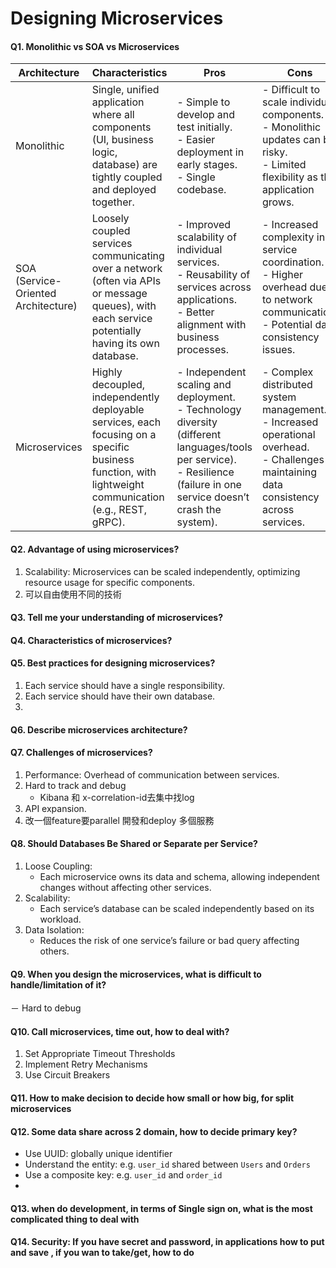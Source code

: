 # Designing Microservices

#### Q1. Monolithic vs SOA vs Microservices
| Architecture | Characteristics                                                                 | Pros                              | Cons                              |
|--------------|---------------------------------------------------------------------------------|-----------------------------------|-----------------------------------|
| Monolithic   | Single, unified application where all components (UI, business logic, database) are tightly coupled and deployed together. | - Simple to develop and test initially.  <br />- Easier deployment in early stages.  <br />- Single codebase. | - Difficult to scale individual components.  <br />- Monolithic updates can be risky.  <br />- Limited flexibility as the application grows. |
| SOA (Service-Oriented Architecture) | Loosely coupled services communicating over a network (often via APIs or message queues), with each service potentially having its own database. | - Improved scalability of individual services.  <br />- Reusability of services across applications.  <br />- Better alignment with business processes. | - Increased complexity in service coordination.  <br />- Higher overhead due to network communication.  <br />- Potential data consistency issues. |
| Microservices | Highly decoupled, independently deployable services, each focusing on a specific business function, with lightweight communication (e.g., REST, gRPC). | - Independent scaling and deployment.  <br />- Technology diversity (different languages/tools per service).  <br />- Resilience (failure in one service doesn’t crash the system). | - Complex distributed system management.  <br />- Increased operational overhead.  <br />- Challenges in maintaining data consistency across services. |


#### Q2. Advantage of using microservices?
1. Scalability: Microservices can be scaled independently, optimizing resource usage for specific components.
2. 可以自由使用不同的技術

#### Q3. Tell me your understanding of microservices?

#### Q4. Characteristics of microservices?

#### Q5. Best practices for designing microservices?
1. Each service should have a single responsibility.
2. Each service should have their own database.
3. 

#### Q6. Describe microservices architecture?

#### Q7. Challenges of microservices?
1. Performance: Overhead of communication between services.
2. Hard to track and debug
    - Kibana 和 x-correlation-id去集中找log
3. API expansion.
4. 改一個feature要parallel 開發和deploy 多個服務


#### Q8. Should Databases Be Shared or Separate per Service?
1. Loose Coupling:
    - Each microservice owns its data and schema, allowing independent changes without affecting other services.
2. Scalability:
    - Each service’s database can be scaled independently based on its workload.
3. Data Isolation: 
    - Reduces the risk of one service’s failure or bad query affecting others.

#### Q9. When you design the microservices, what is difficult to handle/limitation of it?
－ Hard to debug

#### Q10. Call microservices, time out, how to deal with?
1. Set Appropriate Timeout Thresholds
2. Implement Retry Mechanisms
3. Use Circuit Breakers

#### Q11. How to make decision to decide how small or how big, for split microservices

#### Q12. Some data share across 2 domain, how to decide primary key?
- Use UUID: globally unique identifier
- Understand the entity: e.g. `user_id` shared between `Users` and `Orders`
- Use a composite key: e.g. `user_id` and `order_id`
-


#### Q13. when do development, in terms of Single sign on, what is the most complicated thing to deal with

#### Q14. Security: If you have secret and password, in applications how to put and save , if you wan to take/get, how to do





